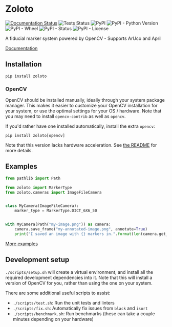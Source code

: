 # Zoloto

[![Documentation Status](https://readthedocs.org/projects/zoloto/badge/?version=stable)](https://zoloto.readthedocs.io/en/stable/?badge=stable)
![Tests Status](https://github.com/RealOrangeOne/zoloto/workflows/Tests/badge.svg)
![PyPI](https://img.shields.io/pypi/v/zoloto.svg)
![PyPI - Python Version](https://img.shields.io/pypi/pyversions/zoloto.svg)
![PyPI - Wheel](https://img.shields.io/pypi/wheel/zoloto.svg)
![PyPI - Status](https://img.shields.io/pypi/status/zoloto.svg)
![PyPI - License](https://img.shields.io/pypi/l/zoloto.svg)

A fiducial marker system powered by OpenCV - Supports ArUco and April

[Documentation](https://zoloto.readthedocs.io/)

## Installation

```text
pip install zoloto
```

### OpenCV

OpenCV should be installed manually, ideally through your system package manager. This makes it easier to customize your OpenCV installation for your system, or use the optimal settings for your OS / hardware. Note that you may need to install `opencv-contrib` as well as `opencv`.

If you'd rather have one installed automatically, install the extra `opencv`:

```text
pip install zoloto[opencv]
```

Note that this version lacks hardware acceleration. See [the README](https://github.com/opencv/opencv-python#readme) for more details.

## Examples

```python
from pathlib import Path

from zoloto import MarkerType
from zoloto.cameras import ImageFileCamera


class MyCamera(ImageFileCamera):
    marker_type = MarkerType.DICT_6X6_50


with MyCamera(Path("my-image.png")) as camera:
    camera.save_frame("my-annotated-image.png", annotate=True)
    print("I saved an image with {} markers in.".format(len(camera.get_visible_markers())))
```

[More examples](./examples)

## Development setup

`./scripts/setup.sh` will create a virtual environment, and install all the required development dependencies into it. Note that this will install a version of OpenCV for you, rather than using the one on your system.

There are some additional useful scripts to assist:

- `./scripts/test.sh`: Run the unit tests and linters
- `./scripts/fix.sh`: Automatically fix issues from `black` and `isort`
- `./scripts/benchmark.sh`: Run benchmarks (these can take a couple minutes depending on your hardware)
